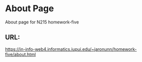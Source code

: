 # About Page

About page for N215 homework-five

## URL:

https://in-info-web4.informatics.iupui.edu/~jaronunn/homework-five/about.html
